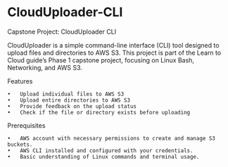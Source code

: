 # CloudUploader-CLI
Capstone Project: CloudUploader CLI

CloudUploader is a simple command-line interface (CLI) tool designed to upload files and directories to AWS S3. This project is part of the Learn to Cloud guide’s Phase 1 capstone project, focusing on Linux Bash, Networking, and AWS S3.

Features

	•	Upload individual files to AWS S3
	•	Upload entire directories to AWS S3
	•	Provide feedback on the upload status
	•	Check if the file or directory exists before uploading

Prerequisites

	•	AWS account with necessary permissions to create and manage S3 buckets.
	•	AWS CLI installed and configured with your credentials.
	•	Basic understanding of Linux commands and terminal usage.
